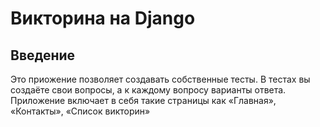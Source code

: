 # Викторина на Django

## Введение
Это приожение позволяет создавать собственные тесты. В тестах вы создаёте свои вопросы, а к каждому вопросу варианты ответа. Приложение включает в себя такие страницы как «Главная», «Контакты», «Список викторин»


